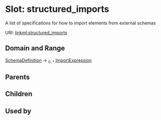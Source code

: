 
# Slot: structured_imports

A list of specifications for how to import elements from external schemas

URI: [linkml:structured_imports](https://w3id.org/linkml/structured_imports)


## Domain and Range

[SchemaDefinition](SchemaDefinition.md) &#8594;  <sub>0..\*</sub> [ImportExpression](ImportExpression.md)

## Parents


## Children


## Used by

